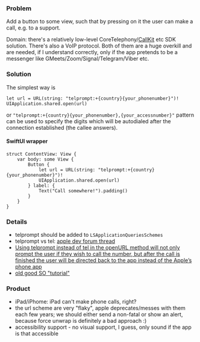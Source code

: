 ### Problem
Add a button to some view, such that by pressing on it the user can make a call, e.g. to a support.

Domain: there's a relatively low-level CoreTelephony/[CallKit](https://www.raywenderlich.com/1276414-callkit-tutorial-for-ios) etc SDK solution. There's also a VoIP protocol. 
Both of them are a huge overkill and are needed, if I understand correctly, only if the app pretends to be a messenger like GMeets/Zoom/Signal/Telegram/Viber etc.

### Solution

The simplest way is 
```
let url = URL(string: "telprompt:+{country}{your_phonenumber}")!
UIApplication.shared.open(url)
```

or `"telprompt:+{country}{your_phonenumber},{your_accessnumber}"` pattern can be used to specify the digits which will be autodialed after the connection established (the callee answers).

#### SwiftUI wrapper
```
struct ContentView: View {
    var body: some View {
        Button {
            let url = URL(string: "telprompt:+{country}{your_phonenumber}")!
            UIApplication.shared.open(url)
        } label: {
            Text("Call somewhere!").padding()
        }
    }
}
```

### Details

+ telprompt should be added to `LSApplicationQueriesSchemes`
+ telprompt vs tel: [apple dev forum thread](https://developer.apple.com/forums/thread/30215)
+ [Using telprompt instead of tel in the openURL method will not only prompt the user if they wish to call the number, but after the call is finished the user will be directed back to the app instead of the Apple’s phone app](https://www.rightpoint.com/rplabs/phone-call-requests-using-tel-in-an-ios-teleprompt-app)
+ [old good SO "tutorial"](https://stackoverflow.com/a/20427527) 

### Product
+ iPad/iPhome: iPad can't make phone calls, right?
+ the url scheme are very "flaky", apple deprecates/messes with them each few years; we should either send a non-fatal or show an alert, because force unwrap is definitely a bad approach :) 
+ accessibility support - no visual support, I guess, only sound if the app is that accessible
